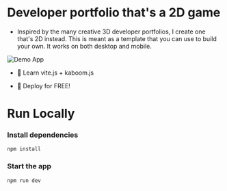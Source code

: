 # Developer portfolio that's a 2D game

- Inspired by the many creative 3D developer portfolios, I create one that's 2D instead. This is meant as a template that you can use to build your own. It works on both desktop and mobile.

![Demo App](/public/kaboom-portfolio.gif)



-   🌟 Learn vite.js + kaboom.js

-   🚀 Deploy for FREE!

# Run Locally


### Install dependencies

```shell
npm install
```

### Start the app

```shell
npm run dev
```
